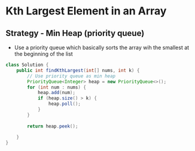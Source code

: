 # Kth Largest Element in an Array

## Strategy - Min Heap (priority queue)

* Use a priority queue which basically sorts the array wih the smallest at the beginning of the list

```java
class Solution {
    public int findKthLargest(int[] nums, int k) {
        // Use priority queue as min heap
        PriorityQueue<Integer> heap = new PriorityQueue<>();
        for (int num : nums) {
            heap.add(num);
            if (heap.size() > k) {
                heap.poll();
            }
        }
        
        return heap.peek();
        
    }
}
```
